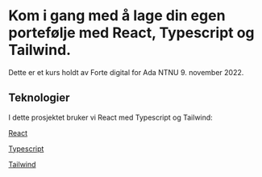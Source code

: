# Kom i gang med å lage din egen portefølje med React, Typescript og Tailwind.

Dette er et kurs holdt av Forte digital for Ada NTNU 9. november 2022.

## Teknologier 

I dette prosjektet bruker vi React med Typescript og Tailwind:

[React](https://reactjs.org/docs/getting-started.html)

[Typescript](https://www.typescriptlang.org/docs/)

[Tailwind](https://tailwindcss.com/docs/installation)
